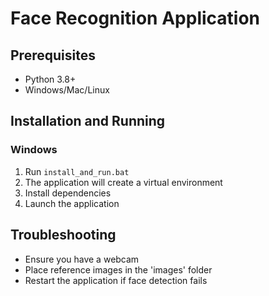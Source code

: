 # Face Recognition Application

## Prerequisites
- Python 3.8+
- Windows/Mac/Linux

## Installation and Running

### Windows
1. Run `install_and_run.bat`
2. The application will create a virtual environment
3. Install dependencies
4. Launch the application

## Troubleshooting
- Ensure you have a webcam
- Place reference images in the 'images' folder
- Restart the application if face detection fails
